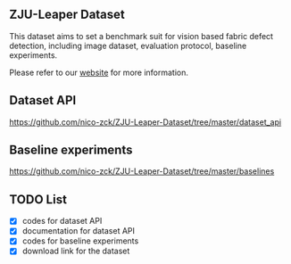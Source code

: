 ## ZJU-Leaper Dataset

This dataset aims to set a benchmark suit for vision based fabric defect detection, including image dataset, evaluation
protocol, baseline experiments.

Please refer to our [website](http://www.qaas.zju.edu.cn/zju-leaper) for more information.

## Dataset API

https://github.com/nico-zck/ZJU-Leaper-Dataset/tree/master/dataset_api

## Baseline experiments

https://github.com/nico-zck/ZJU-Leaper-Dataset/tree/master/baselines

## TODO List

- [x] codes for dataset API
- [x] documentation for dataset API
- [x] codes for baseline experiments
- [x] download link for the dataset 